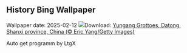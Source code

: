 ## History Bing Wallpaper
Wallpaper date: 2025-02-12
![](https://www.bing.com/th?id=OHR.YungangGrottoes_EN-US6896904893_UHD.jpg&w=1000)Download: [Yungang Grottoes, Datong, Shanxi province, China (© Eric Yang/Getty Images)](https://www.bing.com/th?id=OHR.YungangGrottoes_EN-US6896904893_UHD.jpg)

Auto get programm by LtgX
